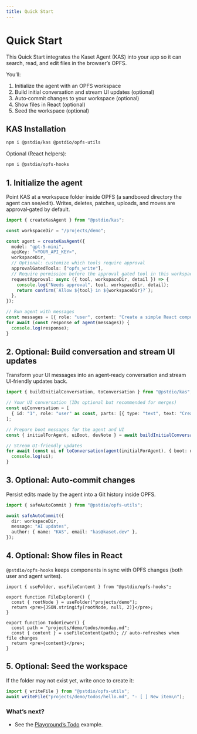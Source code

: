 ```yaml
---
title: Quick Start
---
```


# Quick Start

This Quick Start integrates the Kaset Agent (KAS) into your app so it can search, read, and edit files in the browser’s OPFS.

You’ll:

1. Initialize the agent with an OPFS workspace
2. Build initial conversation and stream UI updates (optional)
3. Auto‑commit changes to your workspace (optional)
4. Show files in React (optional)
5. Seed the workspace (optional)

## KAS Installation

```bash
npm i @pstdio/kas @pstdio/opfs-utils
```

Optional (React helpers):

```bash
npm i @pstdio/opfs-hooks
```

## 1. Initialize the agent

Point KAS at a workspace folder inside OPFS (a sandboxed directory the agent can see/edit). Writes, deletes, patches, uploads, and moves are approval‑gated by default.

```ts
import { createKasAgent } from "@pstdio/kas";

const workspaceDir = "/projects/demo";

const agent = createKasAgent({
  model: "gpt-5-mini",
  apiKey: "<YOUR_API_KEY>",
  workspaceDir,
  // Optional: customize which tools require approval
  approvalGatedTools: ["opfs_write"],
  // Require permission before the approval gated tool in this workspace
  requestApproval: async ({ tool, workspaceDir, detail }) => {
    console.log("Needs approval", tool, workspaceDir, detail);
    return confirm(`Allow ${tool} in ${workspaceDir}?`);
  },
});

// Run agent with messages
const messages = [{ role: "user", content: "Create a simple React component" }];
for await (const response of agent(messages)) {
  console.log(response);
}
```

## 2. Optional: Build conversation and stream UI updates

Transform your UI messages into an agent‑ready conversation and stream UI‑friendly updates back.

```ts
import { buildInitialConversation, toConversation } from "@pstdio/kas";

// Your UI conversation (IDs optional but recommended for merges)
const uiConversation = [
  { id: "1", role: "user" as const, parts: [{ type: "text", text: "Create a todo list with 5 items" }] },
];

// Prepare boot messages for the agent and UI
const { initialForAgent, uiBoot, devNote } = await buildInitialConversation(uiConversation, workspaceDir);

// Stream UI‑friendly updates
for await (const ui of toConversation(agent(initialForAgent), { boot: uiBoot, devNote })) {
  console.log(ui);
}
```

## 3. Optional: Auto‑commit changes

Persist edits made by the agent into a Git history inside OPFS.

```ts
import { safeAutoCommit } from "@pstdio/opfs-utils";

await safeAutoCommit({
  dir: workspaceDir,
  message: "AI updates",
  author: { name: "KAS", email: "kas@kaset.dev" },
});
```

## 4. Optional: Show files in React

`@pstdio/opfs-hooks` keeps components in sync with OPFS changes (both user and agent writes).

```tsx
import { useFolder, useFileContent } from "@pstdio/opfs-hooks";

export function FileExplorer() {
  const { rootNode } = useFolder("projects/demo");
  return <pre>{JSON.stringify(rootNode, null, 2)}</pre>;
}

export function TodoViewer() {
  const path = "projects/demo/todos/monday.md";
  const { content } = useFileContent(path); // auto‑refreshes when file changes
  return <pre>{content}</pre>;
}
```

## 5. Optional: Seed the workspace

If the folder may not exist yet, write once to create it:

```ts
import { writeFile } from "@pstdio/opfs-utils";
await writeFile("projects/demo/todos/hello.md", "- [ ] New item\n");
```

### What’s next?

- See the [Playground’s Todo](https://kaset.dev) example.
